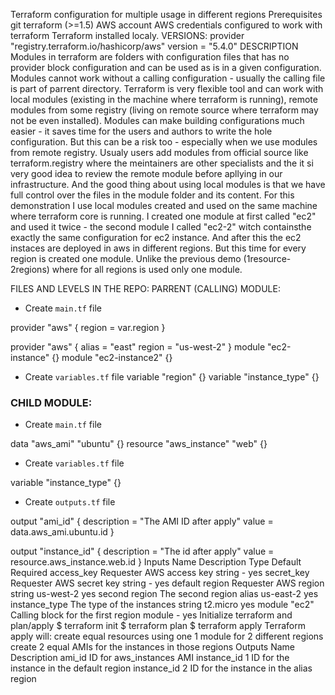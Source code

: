 Terraform configuration for multiple usage in different regions
Prerequisites
git
terraform (>=1.5)
AWS account
AWS credentials configured to work with terraform
Terraform installed localy.
VERSIONS:
provider "registry.terraform.io/hashicorp/aws"
  version     = "5.4.0"
DESCRIPTION
Modules in terraform are folders with configuration files that has no provider block configuration and can be used as is in a given configuration. Modules cannot work without a calling configuration - usually the calling file is part of parrent directory. Terraform is very flexible tool and can work with local modules (existing in the machine where terraform is running), remote modules from some registry (living on remote source where terraform may not be even installed). Modules can make building configurations much easier - it saves time for the users and authors to write the hole configuration. But this can be a risk too - especially when we use modules from remote registry. Usualy users add modules from official source like terraform.registry where the meintainers are other specialists and the it si very good idea to review the remote module before apllying in our infrastructure. And the good thing about using local modules is that we have full control over the files in the module folder and its content. For this demonstration I use local modules created and used on the same machine where terraform core is running. I created one module at first called "ec2" and used it twice - the second module I called "ec2-2" witch containsthe exactly the same configuration for ec2 instance. And after this the ec2 instaces are deployed in aws in different regions. But this time for every region is created one module. Unlike the previous demo (1resource-2regions) where for all regions is used only one module.

FILES AND LEVELS IN THE REPO:
PARRENT (CALLING) MODULE:
- Create `main.tf` file

provider "aws" {
  region = var.region
}

provider "aws" {
  alias  = "east"
  region = "us-west-2"
}
module "ec2-instance" {}
module "ec2-instance2" {}

- Create `variables.tf` file
variable "region" {}
variable "instance_type" {}


### CHILD MODULE:

- Create `main.tf` file

data "aws_ami" "ubuntu" {}
resource "aws_instance" "web" {}


- Create `variables.tf` file

variable "instance_type" {}


- Create `outputs.tf` file

output "ami_id" {
  description = "The AMI ID after apply"
  value       = data.aws_ami.ubuntu.id
}

output "instance_id" {
  description = "The id after apply"
  value       = resource.aws_instance.web.id
}
Inputs
Name	Description	Type	Default	Required
access_key	Requester AWS access key	string	-	yes
secret_key	Requester AWS secret key	string	-	yes
default region	Requester AWS region	string	us-west-2	yes
second region	The second region	alias	us-east-2	yes
instance_type	The type of the instances	string	t2.micro	yes
module "ec2"	Calling block for the first region	module	-	yes
Initialize terraform and plan/apply
$ terraform init
$ terraform plan
$ terraform apply
Terraform apply will:
create equal resources using one 1 module for 2 different regions
create 2 equal AMIs for the instances in those regions
Outputs
Name	Description
ami_id	ID for aws_instances AMI
instance_id 1	ID for the instance in the default region
instance_id 2	ID for the instance in the alias region
